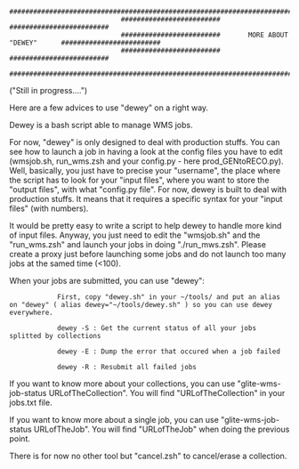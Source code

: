                                 #################################################################################
                                #########################                               #########################
                                #########################       MORE ABOUT "DEWEY"      ######################### 
                                #########################                               #########################
                                #################################################################################


("Still in progress....")



Here are a few advices to use "dewey" on a right way. 

Dewey is a bash script able to manage WMS jobs. 

For now, "dewey" is only designed to deal with production stuffs. You can see how to launch a job in having a look at the config files you have to edit (wmsjob.sh, run_wms.zsh and your config.py - here prod_GENtoRECO.py). Well, basically, you just have to precise your "username", the place where the script has to look for your "input files", where you want to store the "output files", with what "config.py file". For now, dewey is built to deal with production stuffs. It means that it requires a specific syntax for your "input files" (with numbers). 

It would be pretty easy to write a script to help dewey to handle more kind of input files. Anyway, you just need to edit the "wmsjob.sh" and the "run_wms.zsh" and launch your jobs in doing "./run_mws.zsh". Please create a proxy just before launching some jobs and do not launch too many jobs at the samed time (<100).

When your jobs are submitted, you can use "dewey": 

                First, copy "dewey.sh" in your ~/tools/ and put an alias on "dewey" ( alias dewey="~/tools/dewey.sh" ) so you can use dewey everywhere. 

                dewey -S : Get the current status of all your jobs splitted by collections

                dewey -E : Dump the error that occured when a job failed

                dewey -R : Resubmit all failed jobs

If you want to know more about your collections, you can use "glite-wms-job-status URLofTheCollection". You will find "URLofTheCollection" in your jobs.txt file. 

If you want to know more about a single job, you can use "glite-wms-job-status URLofTheJob". You will find "URLofTheJob" when doing the previous point. 

There is for now no other tool but "cancel.zsh" to cancel/erase a collection. 
